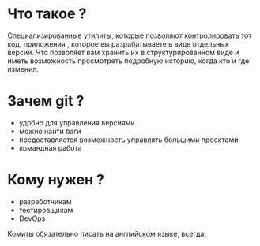 # Что такое ?
Специализированные утилиты, которые позволяют контролировать тот код, приложения , которое вы разрабатываете в виде отдельных версий. Что позволяет вам хранить их в структурированном виде и иметь возможность просмотреть подробную историю, когда кто и где изменил.
# Зачем git ?
- удобно для управления версиями
- можно найти баги
- предоставляется возможность управлять большими проектами
- командная работа
# Кому нужен ?
- разработчикам
- теcтировщикам
- DevOps

Комиты обязательно писать на английском языке, всегда.

